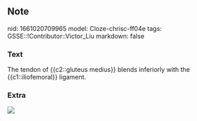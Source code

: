 ## Note
nid: 1661020709965
model: Cloze-chrisc-ff04e
tags: GSSE::!Contributor::Victor_Liu
markdown: false

### Text
The tendon of {{c2::gluteus medius}} blends inferiorly with the {{c1::iliofemoral}} ligament.

### Extra
<img src="paste-7f7dffae2c5623ab01cf020992783dfa0cb8e2aa.jpg">
